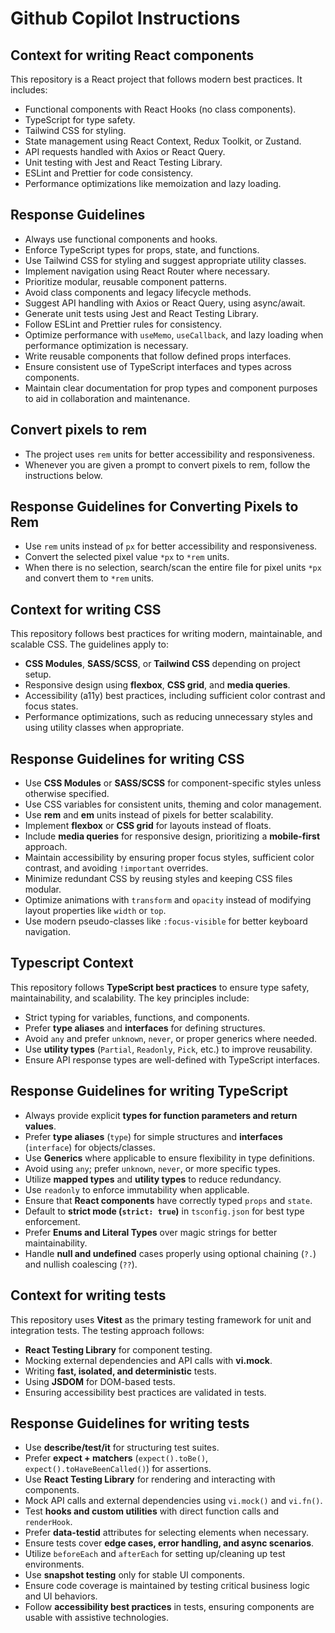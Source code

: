 # Github Copilot Instructions

## Context for writing React components

This repository is a React project that follows modern best practices. It includes:

- Functional components with React Hooks (no class components).
- TypeScript for type safety.
- Tailwind CSS for styling.
- State management using React Context, Redux Toolkit, or Zustand.
- API requests handled with Axios or React Query.
- Unit testing with Jest and React Testing Library.
- ESLint and Prettier for code consistency.
- Performance optimizations like memoization and lazy loading.

## Response Guidelines

- Always use functional components and hooks.
- Enforce TypeScript types for props, state, and functions.
- Use Tailwind CSS for styling and suggest appropriate utility classes.
- Implement navigation using React Router where necessary.
- Prioritize modular, reusable component patterns.
- Avoid class components and legacy lifecycle methods.
- Suggest API handling with Axios or React Query, using async/await.
- Generate unit tests using Jest and React Testing Library.
- Follow ESLint and Prettier rules for consistency.
- Optimize performance with `useMemo`, `useCallback`, and lazy loading when performance optimization is necessary.
- Write reusable components that follow defined props interfaces.
- Ensure consistent use of TypeScript interfaces and types across components.
- Maintain clear documentation for prop types and component purposes to aid in collaboration and maintenance.

## Convert pixels to rem

- The project uses `rem` units for better accessibility and responsiveness.
- Whenever you are given a prompt to convert pixels to rem, follow the instructions below.

## Response Guidelines for Converting Pixels to Rem

- Use `rem` units instead of `px` for better accessibility and responsiveness.
- Convert the selected pixel value `*px` to `*rem` units.
- When there is no selection, search/scan the entire file for pixel units `*px` and convert them to `*rem` units.

## Context for writing CSS

This repository follows best practices for writing modern, maintainable, and scalable CSS. The guidelines apply to:

- **CSS Modules**, **SASS/SCSS**, or **Tailwind CSS** depending on project setup.
- Responsive design using **flexbox**, **CSS grid**, and **media queries**.
- Accessibility (a11y) best practices, including sufficient color contrast and focus states.
- Performance optimizations, such as reducing unnecessary styles and using utility classes when appropriate.

## Response Guidelines for writing CSS

- Use **CSS Modules** or **SASS/SCSS** for component-specific styles unless otherwise specified.
- Use CSS variables for consistent units, theming and color management.
- Use **rem** and **em** units instead of pixels for better scalability.
- Implement **flexbox** or **CSS grid** for layouts instead of floats.
- Include **media queries** for responsive design, prioritizing a **mobile-first** approach.
- Maintain accessibility by ensuring proper focus styles, sufficient color contrast, and avoiding `!important` overrides.
- Minimize redundant CSS by reusing styles and keeping CSS files modular.
- Optimize animations with `transform` and `opacity` instead of modifying layout properties like `width` or `top`.
- Use modern pseudo-classes like `:focus-visible` for better keyboard navigation.

## Typescript Context

This repository follows **TypeScript best practices** to ensure type safety, maintainability, and scalability. The key principles include:

- Strict typing for variables, functions, and components.
- Prefer **type aliases** and **interfaces** for defining structures.
- Avoid `any` and prefer `unknown`, `never`, or proper generics where needed.
- Use **utility types** (`Partial`, `Readonly`, `Pick`, etc.) to improve reusability.
- Ensure API response types are well-defined with TypeScript interfaces.

## Response Guidelines for writing TypeScript

- Always provide explicit **types for function parameters and return values**.
- Prefer **type aliases** (`type`) for simple structures and **interfaces** (`interface`) for objects/classes.
- Use **Generics** where applicable to ensure flexibility in type definitions.
- Avoid using `any`; prefer `unknown`, `never`, or more specific types.
- Utilize **mapped types** and **utility types** to reduce redundancy.
- Use `readonly` to enforce immutability when applicable.
- Ensure that **React components** have correctly typed `props` and `state`.
- Default to **strict mode (`strict: true`)** in `tsconfig.json` for best type enforcement.
- Prefer **Enums and Literal Types** over magic strings for better maintainability.
- Handle **null and undefined** cases properly using optional chaining (`?.`) and nullish coalescing (`??`).

## Context for writing tests

This repository uses **Vitest** as the primary testing framework for unit and integration tests. The testing approach follows:

- **React Testing Library** for component testing.
- Mocking external dependencies and API calls with **vi.mock**.
- Writing **fast, isolated, and deterministic** tests.
- Using **JSDOM** for DOM-based tests.
- Ensuring accessibility best practices are validated in tests.

## Response Guidelines for writing tests

- Use **describe/test/it** for structuring test suites.
- Prefer **expect + matchers** (`expect().toBe()`, `expect().toHaveBeenCalled()`) for assertions.
- Use **React Testing Library** for rendering and interacting with components.
- Mock API calls and external dependencies using `vi.mock()` and `vi.fn()`.
- Test **hooks and custom utilities** with direct function calls and `renderHook`.
- Prefer **data-testid** attributes for selecting elements when necessary.
- Ensure tests cover **edge cases, error handling, and async scenarios**.
- Utilize `beforeEach` and `afterEach` for setting up/cleaning up test environments.
- Use **snapshot testing** only for stable UI components.
- Ensure code coverage is maintained by testing critical business logic and UI behaviors.
- Follow **accessibility best practices** in tests, ensuring components are usable with assistive technologies.
